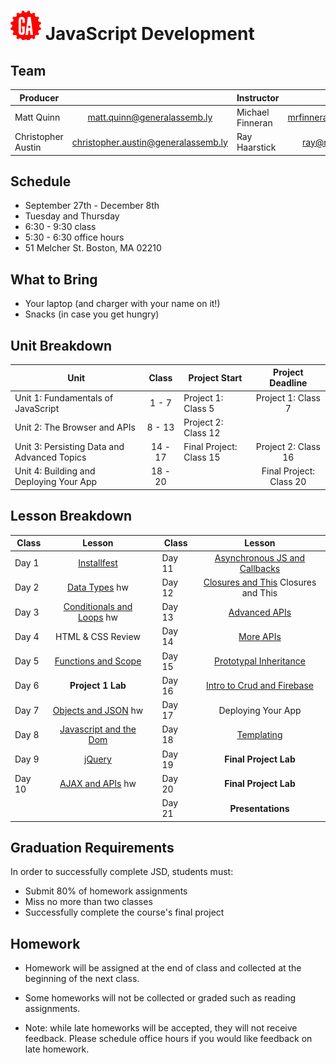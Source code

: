 # ![](assets/logo.png) JavaScript Development

## Team

| Producer |  | Instructor | |
| --- | :---: |  --- | :---: |
| Matt Quinn | [matt.quinn@generalassemb.ly](matt.quinn@generalassemb.ly) | Michael Finneran | [mrfinneran@gmail.com](mrfinneran@gmail.com) |
| Christopher Austin | [christopher.austin@generalassemb.ly](christopher.austin@generalassemb.ly)  | Ray Haarstick | [ray@relevant.us](ray@relevant.us) |

## Schedule

- September 27th - December 8th
- Tuesday and Thursday
- 6:30 - 9:30 class
- 5:30 - 6:30 office hours
- 51 Melcher St. Boston, MA 02210

## What to Bring

- Your laptop (and charger with your name on it!)
- Snacks (in case you get hungry)

## Unit Breakdown

| Unit | Class | Project Start | Project Deadline|
| --- | :---: |  --- | :---: |
| Unit 1: Fundamentals of JavaScript | 1 - 7  | Project 1: Class 5| Project 1: Class 7|
| Unit 2: The Browser and APIs | 8 - 13 | Project 2: Class 12  |  |
| Unit 3: Persisting Data and Advanced Topics| 14 - 17 |Final Project: Class 15| Project 2: Class 16 |
| Unit 4: Building and Deploying Your App| 18 - 20 ||Final Project: Class 20|

## Lesson Breakdown

| Class | Lesson |  | Class | Lesson |
| --- | :---: | --- |  --- | :---: |
| Day 1 | [Installfest](1-installfest/readme.md) || Day 11 | [Asynchronous JS and Callbacks](11-asynchronous-js-and-callbacks/readme.md) |
| Day 2 | [Data Types](2-data-types/readme.md) hw|| Day 12 | [Closures and This](12-closures-and-this/readme.md)  Closures and This |
| Day 3 | [Conditionals and Loops](3-conditionals-and-loops/readme.md) hw || Day 13 | [Advanced APIs](13-advanced-apis/readme.md)|
| Day 4 | HTML & CSS Review || Day 14 | [More APIs](14-more-apis/readme.md)  |
| Day 5 | [Functions and Scope](5-functions-and-scope/readme.md) || Day 15 | [Prototypal Inheritance](15-prototypal-inheritance/readme.md)|
| Day 6 | **Project 1 Lab** || Day 16 | [Intro to Crud and Firebase](16-crud-firebase/readme.md)|
| Day 7 | [Objects and JSON](7-objects-and-json/readme.md) hw || Day 17 | Deploying Your App |
| Day 8 | [Javascript and the Dom](8-the-dom/readme.md)  || Day 18 | [Templating](18-templating/readme.md) |
| Day 9 | [jQuery](9-jquery/readme.md) || Day 19 | **Final Project Lab**|
| Day 10 | [AJAX and APIs](10-ajax-and-apis/readme.md) hw || Day 20| **Final Project Lab**|
|   | || Day 21| **Presentations**|

## Graduation Requirements
In order to successfully complete JSD, students must:

- Submit 80% of homework assignments
- Miss no more than two classes
- Successfully complete the course's final project

## Homework

- Homework will be assigned at the end of class and collected at the beginning of the next class.

- Some homeworks will not be collected or graded such as reading assignments. 

- Note: while late homeworks will be accepted, they will not receive feedback. Please schedule office hours if you would like feedback on late homework.



